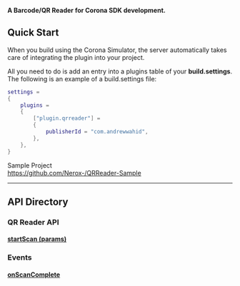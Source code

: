 ﻿<style>.codehilite{padding-top:2px;padding-bottom:6px;}</style>

__A Barcode/QR Reader for Corona SDK development.__

## Quick Start

When you build using the Corona Simulator, the server automatically takes care of integrating the plugin into your project.

All you need to do is add an entry into a plugins table of your __build.settings__. The following is an example of a build.settings file:

```lua
settings =
{
    plugins =
    {
        ["plugin.qrreader"] =
        {
            publisherId = "com.andrewwahid",
        },
    },      
}
```
Sample Project<br>
https://github.com/Nerox-/QRReader-Sample<br>

---

## API Directory

### QR Reader API

#### [startScan (params)](startScan.md)

### Events

#### [onScanComplete](onScanComplete.md)
